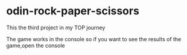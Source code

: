 # odin-rock-paper-scissors
This the third project in my TOP journey

The game works in the console so if you want to see the results of the game,open the console